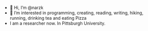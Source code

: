 - 👋 Hi, I’m @narzk
- 👀 I’m interested in programming, creating, reading, writing, hiking, running, drinking tea and eating Pizza
- I am a researcher now. In Pittsburgh University. 


<!---
narzk/narzk is a ✨ special ✨ repository because its `README.md` (this file) appears on your GitHub profile.
You can click the Preview link to take a look at your changes.
--->
